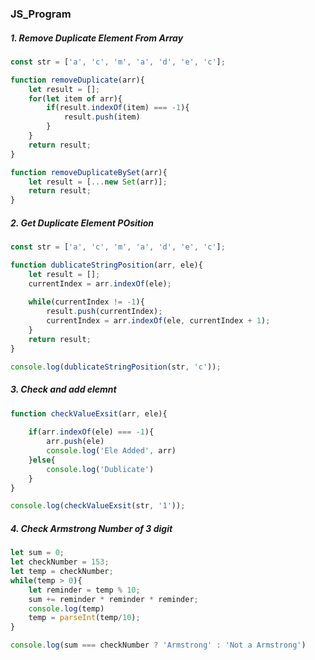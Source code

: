 ### JS_Program

##### 1. Remove Duplicate Element From Array

```javascript
const str = ['a', 'c', 'm', 'a', 'd', 'e', 'c'];

function removeDuplicate(arr){
    let result = [];
    for(let item of arr){
        if(result.indexOf(item) === -1){
            result.push(item)
        }
    }
    return result;
}

function removeDuplicateBySet(arr){
    let result = [...new Set(arr)];
    return result;
}
```

##### 2. Get Duplicate Element POsition

```javascript
const str = ['a', 'c', 'm', 'a', 'd', 'e', 'c'];

function dublicateStringPosition(arr, ele){
    let result = [];
    currentIndex = arr.indexOf(ele);
    
    while(currentIndex != -1){
        result.push(currentIndex);
        currentIndex = arr.indexOf(ele, currentIndex + 1);
    }
    return result;
}

console.log(dublicateStringPosition(str, 'c'));
```


##### 3. Check and add elemnt

```javascript
function checkValueExsit(arr, ele){
    
    if(arr.indexOf(ele) === -1){
        arr.push(ele)
        console.log('Ele Added', arr)
    }else{
        console.log('Dublicate')
    }
}

console.log(checkValueExsit(str, '1'));
```


##### 4. Check Armstrong Number of 3 digit

```javascript
let sum = 0;
let checkNumber = 153;
let temp = checkNumber;
while(temp > 0){
    let reminder = temp % 10;
    sum += reminder * reminder * reminder;
    console.log(temp)
    temp = parseInt(temp/10);
}

console.log(sum === checkNumber ? 'Armstrong' : 'Not a Armstrong')
```
